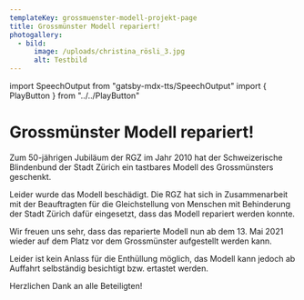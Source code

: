 ```yaml
---
templateKey: grossmuenster-modell-projekt-page
title: Grossmünster Modell repariert!
photogallery:
  - bild:
      image: /uploads/christina_rösli_3.jpg
      alt: Testbild
---
```

import SpeechOutput from "gatsby-mdx-tts/SpeechOutput"
import { PlayButton } from "../../PlayButton"

<SpeechOutput id="projekt-grossmuenster-modell-reparatriert" customPlayButton={PlayButton}>

# Grossmünster Modell repariert!

Zum 50-jährigen Jubiläum der RGZ im Jahr 2010 hat der Schweizerische Blindenbund der Stadt Zürich ein tastbares Modell des Grossmünsters geschenkt. 

Leider wurde das Modell beschädigt. Die RGZ hat sich in Zusammenarbeit mit der Beauftragten für die Gleichstellung von Menschen mit Behinderung der Stadt Zürich dafür eingesetzt, dass das Modell repariert werden konnte.

Wir freuen uns sehr, dass das reparierte Modell nun ab dem 13. Mai 2021 wieder auf dem Platz vor dem Grossmünster aufgestellt werden kann. 

Leider ist kein Anlass für die Enthüllung möglich, das Modell kann jedoch ab Auffahrt selbständig besichtigt bzw. ertastet werden. 

Herzlichen Dank an alle Beteiligten!



</SpeechOutput>